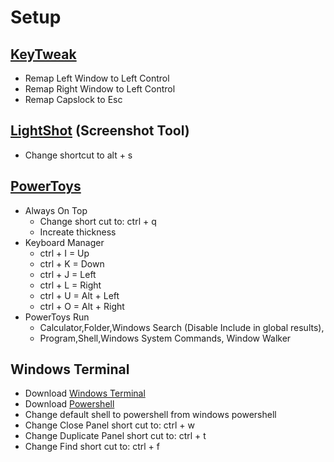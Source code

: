 # Setup
## [KeyTweak](https://m.majorgeeks.com/files/details/keytweak.html)
* Remap Left Window to Left Control
* Remap Right Window to Left Control
* Remap Capslock to Esc

## [LightShot](https://app.prntscr.com/en/) (Screenshot Tool)
* Change shortcut to alt + s

## [PowerToys](https://github.com/microsoft/PowerToys)
* Always On Top
  * Change short cut to: ctrl + q
  * Increate thickness
* Keyboard Manager
  * ctrl + I = Up
  * ctrl + K = Down
  * ctrl + J = Left
  * ctrl + L = Right
  * ctrl + U = Alt + Left
  * ctrl + O = Alt + Right
* PowerToys Run
  * Calculator,Folder,Windows Search (Disable Include in global results),
  * Program,Shell,Windows System Commands, Window Walker

## Windows Terminal
   
* Download [Windows Terminal](https://github.com/microsoft/terminal/releases)
* Download [Powershell](https://docs.microsoft.com/en-us/powershell/scripting/install/installing-powershell-on-windows)
* Change default shell to powershell from windows powershell
* Change Close Panel short cut to: ctrl + w
* Change Duplicate Panel short cut to: ctrl + t
* Change Find short cut to: ctrl + f
  

